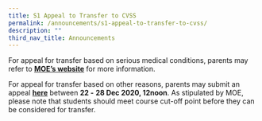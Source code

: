 ```yaml
---
title: S1 Appeal to Transfer to CVSS
permalink: /announcements/s1-appeal-to-transfer-to-cvss/
description: ""
third_nav_title: Announcements
---
```


For appeal for transfer based on serious medical conditions, parents may refer to [**MOE’s website**](https://beta.moe.gov.sg/secondary/s1-posting/results/appeal-for-school-transfer/) for more information.  

For appeal for transfer based on other reasons, parents may submit an appeal **[here](https://form.gov.sg/#!/5fbf1ed5922a0c00110ede7d)** between **22 -** **28 Dec 2020, 12noon**. As stipulated by MOE, please note that students should meet course cut-off point before they can be considered for transfer.